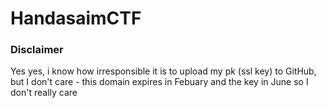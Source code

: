# HandasaimCTF

### Disclaimer
Yes yes, i know how irresponsible it is to upload my pk (ssl key) to GitHub, but I don't care - this domain expires in Febuary and the key in June so I don't really care